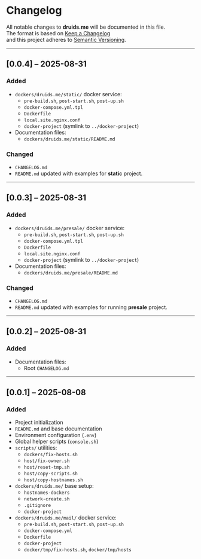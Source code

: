 # Changelog
All notable changes to **druids.me** will be documented in this file.  
The format is based on [Keep a Changelog](https://keepachangelog.com/en/1.0.0/)  
and this project adheres to [Semantic Versioning](https://semver.org/).

---

## [0.0.4] – 2025-08-31
### Added
- `dockers/druids.me/static/` docker service:
  - `pre-build.sh`, `post-start.sh`, `post-up.sh`
  - `docker-compose.yml.tpl`
  - `Dockerfile`
  - `local.site.nginx.conf`
  - `docker-project` (symlink to `../docker-project`)
- Documentation files:
  - `dockers/druids.me/static/README.md`

### Changed
- `CHANGELOG.md`
- `README.md` updated with examples for **static** project.

---

## [0.0.3] – 2025-08-31
### Added
- `dockers/druids.me/presale/` docker service:
  - `pre-build.sh`, `post-start.sh`, `post-up.sh`
  - `docker-compose.yml.tpl`
  - `Dockerfile`
  - `local.site.nginx.conf`
  - `docker-project` (symlink to `../docker-project`)
- Documentation files:
  - `dockers/druids.me/presale/README.md`

### Changed
- `CHANGELOG.md`
- `README.md` updated with examples for running **presale** project.

---
## [0.0.2] – 2025-08-31
### Added
- Documentation files:
  - Root `CHANGELOG.md`

---

## [0.0.1] – 2025-08-08
### Added
- Project initialization
- `README.md` and base documentation
- Environment configuration (`.env`)
- Global helper scripts (`console.sh`)
- `scripts/` utilities:
  - `dockers/fix-hosts.sh`
  - `host/fix-owner.sh`
  - `host/reset-tmp.sh`
  - `host/copy-scripts.sh`
  - `host/copy-hostnames.sh`
- `dockers/druids.me/` base setup:
  - `hostnames-dockers`
  - `network-create.sh`
  - `.gitignore`
  - `docker-project`
- `dockers/druids.me/mail/` docker service:
  - `pre-build.sh`, `post-start.sh`, `post-up.sh`
  - `docker-compose.yml`
  - `Dockerfile`
  - `docker-project`
  - `docker/tmp/fix-hosts.sh`, `docker/tmp/hosts`
